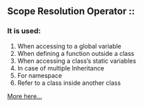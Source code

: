 ## Scope Resolution Operator ::

### It is used:

1) When accessing to a global variable 
2) When defining a function outside a class
3) When accessing a class’s static variables
4) In case of multiple Inheritance
5) For namespace
6) Refer to a class inside another class

[More here...](https://www.geeksforgeeks.org/scope-resolution-operator-in-c/)
